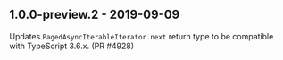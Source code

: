 ## 1.0.0-preview.2 - 2019-09-09
Updates `PagedAsyncIterableIterator.next` return type to be compatible with TypeScript 3.6.x. (PR #4928)
